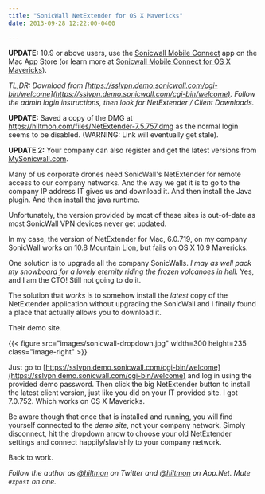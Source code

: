```yaml
---
title: "SonicWall NetExtender for OS X Mavericks"
date: 2013-09-28 12:22:00-0400

---
```


**UPDATE:** 10.9 or above users, use the [Sonicwall Mobile Connect](https://itunes.apple.com/us/app/sonicwall-mobile-connect/id822514576?mt=12&uo=4&at=10l894) app on the Mac App Store (or learn more at [Sonicwall Mobile Connect for OS X Mavericks](https://hiltmon.com/blog/2014/07/07/sonicwall-mobile-connect-for-os-x-mavericks/)).

*TL;DR: Download from [https://sslvpn.demo.sonicwall.com/cgi-bin/welcome](https://sslvpn.demo.sonicwall.com/cgi-bin/welcome). Follow the admin login instructions, then look for NetExtender / Client Downloads.*

**UPDATE:** Saved a copy of the DMG at <a href="https://hiltmon.com/files/NetExtender-7.5.757.dmg">https://hiltmon.com/files/NetExtender-7.5.757.dmg</a> as the normal login seems to be disabled. (WARNING: Link will eventually get stale).

**UPDATE 2:** Your company can also register and get the latest versions from [MySonicwall.com](https://www.mysonicwall.com).

Many of us corporate drones need SonicWall's NetExtender for remote access to our company networks. And the way we get it is to go to the company IP address IT gives us and download it. <span class="light">And then install the Java plugin. And then install the java runtime.</span>

Unfortunately, the version provided by most of these sites is out-of-date as most SonicWall VPN devices never get updated.

In my case, the version of NetExtender for Mac, 6.0.719, on my company SonicWall works on 10.8 Mountain Lion, but fails on OS X 10.9 Mavericks.

One solution is to upgrade all the company SonicWalls. *I may as well pack my snowboard for a lovely eternity riding the frozen volcanoes in hell.* <span class="light">Yes, and I am the CTO! Still not going to do it.</span>

The solution that *works* is to somehow install the *latest* copy of the NetExtender application without upgrading the SonicWall and I finally found a place that actually allows you to download it.

Their demo site.

{{< figure src="images/sonicwall-dropdown.jpg" width=300 height=235 class="image-right" >}}

Just go to [https://sslvpn.demo.sonicwall.com/cgi-bin/welcome](https://sslvpn.demo.sonicwall.com/cgi-bin/welcome) and log in using the provided demo password. Then click the big NetExtender button to install the latest client version, just like you did on your IT provided site. I got 7.0.752. Which works on OS X Mavericks.

Be aware though that once that is installed and running, you will find yourself connected to the *demo site*, not your company network. Simply disconnect, hit the dropdown arrow to choose your old NetExtender settings and connect happily/slavishly to your company network.

Back to work.

*Follow the author as [@hiltmon](https://twitter.com/hiltmon) on Twitter and [@hiltmon](http://alpha.app.net/hiltmon) on App.Net. Mute `#xpost` on one.*
